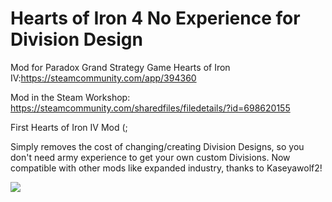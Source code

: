 # Hearts of Iron 4 No Experience for Division Design

Mod for Paradox Grand Strategy Game Hearts of Iron IV:https://steamcommunity.com/app/394360

Mod in the Steam Workshop: https://steamcommunity.com/sharedfiles/filedetails/?id=698620155

First Hearts of Iron IV Mod (; 

Simply removes the cost of changing/creating Division Designs, so you don't need army experience to get your own custom Divisions. 
Now compatible with other mods like expanded industry, thanks to Kaseyawolf2!

![](https://github.com/metzbernhard/hoi4-noexpfordivs/blob/master/noexp/noexp.jpg)
